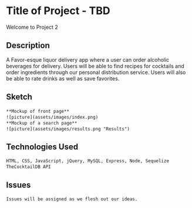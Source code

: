# Title of Project - TBD

Welcome to Project 2

## Description
A Favor-esque liquor delivery app where a user can order alcoholic beverages for delivery. Users will be able to find recipes for cocktails and order ingredients through our personal distribution service. Users will also be able to rate drinks as well as save favorites.


## Sketch
    **Mockup of front page**
    ![picture](assets/images/index.png)
    **Mockup of a search page**
    ![picture](assets/images/results.png "Results")
## Technologies Used
    HTML, CSS, JavaScript, jQuery, MySQL, Express, Node, Sequelize
    TheCocktailDB API
## Issues
    Issues will be assigned as we flesh out our ideas.
